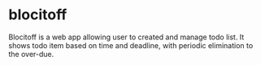# blocitoff

Blocitoff is a web app allowing user to created and manage todo list. It shows todo item based on time and deadline, with periodic elimination to the over-due.

